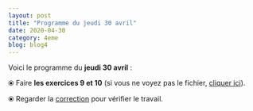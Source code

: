 ```yaml
---
layout: post
title: "Programme du jeudi 30 avril"
date: 2020-04-30
category: 4eme
blog: blog4
---
```


Voici le programme du <b>jeudi 30 avril</b> :

⦿ Faire <strong>les exercices 9 et 10</strong> (si vous ne voyez pas le fichier, <a href="/exercices/4eme/4eme_exercices_jeudi_30_avril_2020.pdf">cliquer ici</a>).

<object data="/exercices/4eme/4eme_exercices_jeudi_30_avril_2020.pdf" width="100%" height="500" type='application/pdf'></object>

⦿ Regarder la <a class="correction" href="/exercices/4eme/4eme_exercices_jeudi_30_avril_2020_corrections.pdf">correction</a> pour vérifier le travail.
